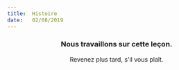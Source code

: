 ```yaml
---
title:  Histoire
date:   02/08/2019
---
```


### <center>Nous travaillons sur cette leçon.</center>
<center>Revenez plus tard, s'il vous plaît.</center>